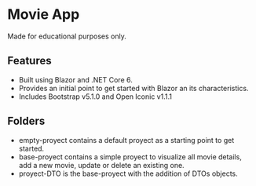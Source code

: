 # Movie App
Made for educational purposes only.

## Features
- Built using Blazor and .NET Core 6.
- Provides an initial point to get started with Blazor an its characteristics.
- Includes Bootstrap v5.1.0 and Open Iconic v1.1.1

## Folders
- empty-proyect contains a default proyect as a starting point to get started.
- base-proyect contains a simple proyect to visualize all movie details, add a new movie, update or delete an existing one.
- proyect-DTO is the base-proyect with the addition of DTOs objects.